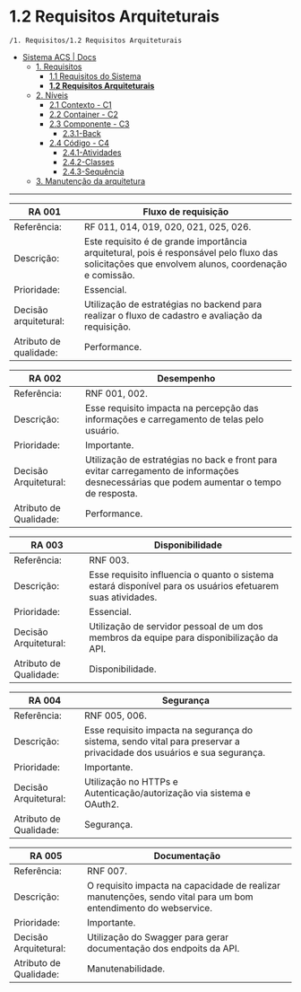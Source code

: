 # 1.2 Requisitos Arquiteturais

`/1. Requisitos/1.2 Requisitos Arquiteturais`

* [Sistema ACS | Docs](../../README.md)
  * [1. Requisitos](../../1.%20Requisitos/README.md)
    * [1.1 Requisitos do Sistema](../../1.%20Requisitos/1.1%20Requisitos%20do%20Sistema/README.md)
    * [**1.2 Requisitos Arquiteturais**](../../1.%20Requisitos/1.2%20Requisitos%20Arquiteturais/README.md)
  * [2. Níveis](../../2.%20N%C3%ADveis/README.md)
    * [2.1 Contexto - C1](../../2.%20N%C3%ADveis/2.1%20Contexto%20-%20C1/README.md)
    * [2.2 Container - C2](../../2.%20N%C3%ADveis/2.2%20Container%20-%20C2/README.md)
    * [2.3 Componente - C3](../../2.%20N%C3%ADveis/2.3%20Componente%20-%20C3/README.md)
      * [2.3.1-Back](../../2.%20N%C3%ADveis/2.3%20Componente%20-%20C3/2.3.1-Back/README.md)
    * [2.4 Código - C4](../../2.%20N%C3%ADveis/2.4%20C%C3%B3digo%20-%20C4/README.md)
      * [2.4.1-Atividades](../../2.%20N%C3%ADveis/2.4%20C%C3%B3digo%20-%20C4/2.4.1-Atividades/README.md)
      * [2.4.2-Classes](../../2.%20N%C3%ADveis/2.4%20C%C3%B3digo%20-%20C4/2.4.2-Classes/README.md)
      * [2.4.3-Sequência](../../2.%20N%C3%ADveis/2.4%20C%C3%B3digo%20-%20C4/2.4.3-Sequ%C3%AAncia/README.md)
  * [3. Manutenção da arquitetura](../../3.%20Manuten%C3%A7%C3%A3o%20da%20arquitetura/README.md)

---

| RA 001 | Fluxo de requisição |
|----------|----------|
| Referência:| RF 011, 014, 019, 020, 021, 025, 026. |
| Descrição:| Este requisito é de grande importância arquitetural, pois é responsável pelo fluxo das solicitações que envolvem alunos, coordenação e comissão. |
| Prioridade:  | Essencial.  |
| Decisão arquitetural:  | Utilização de estratégias no backend para realizar o fluxo de cadastro e avaliação da requisição.  |
| Atributo de qualidade:  | Performance. |

| RA 002 | Desempenho |
|----------|----------|
| Referência:  | RNF 001, 002.  |
| Descrição:  | Esse requisito impacta na percepção das informações e carregamento de telas pelo usuário.  |
| Prioridade:  | Importante.  |
| Decisão Arquitetural:  | Utilização de estratégias no back e front para evitar carregamento de informações desnecessárias que podem aumentar o tempo de resposta.  |
| Atributo de Qualidade:  | Performance.  |

| RA 003 | Disponibilidade |
|----------|----------|
| Referência:  | RNF 003. |
| Descrição:  | Esse requisito influencia o quanto o sistema estará disponível para os usuários efetuarem suas atividades.  |
| Prioridade:  | Essencial.  |
| Decisão Arquitetural:  | Utilização de servidor pessoal de um dos membros da equipe para disponibilização da API.|
| Atributo de Qualidade:  | Disponibilidade.  |

| RA 004 | Segurança |
|----------|----------|
| Referência:  | RNF 005, 006. |
| Descrição:  | Esse requisito impacta na segurança do sistema, sendo vital para preservar a privacidade dos usuários e sua segurança.  |
| Prioridade:  | Importante.  |
| Decisão Arquitetural:  | Utilização no HTTPs e Autenticação/autorização via sistema e OAuth2.|
| Atributo de Qualidade:  | Segurança.  |

| RA 005 | Documentação |
|----------|----------|
| Referência:  | RNF 007. |
| Descrição:  | O requisito impacta na capacidade de realizar manutenções, sendo vital para um bom entendimento do webservice.  |
| Prioridade:  | Importante.  |
| Decisão Arquitetural:  | Utilização do Swagger para gerar documentação dos endpoits da API.|
| Atributo de Qualidade:  | Manutenabilidade.  |